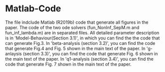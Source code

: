 # Matlab-Code

The file indclude Matlab (R2019b) code that generate all figures in the paper. The code of the two ode solvers (fun_NonInf_SepM.m and fun_inf_lambda.m) are in separated files. 
All detailed parameter description is in 'Model-Behaviour(Section 3.1)', in which you can find the the code that can generate Fig.3.
In 'beta-analysis (section 3.2)', you can find the code that generate Fig.4 and Fig. 5 shown in the main text of the paper. 
In 'g-anlaysis (section 3.3)', you can find the code that generate Fig. 6 shown in the main text of the paper.
In 'q1-analysis (section 3.4)', you can find the code that generate Fig. 7 shown in the main text of the paper. 
